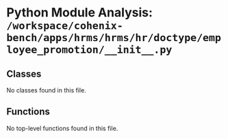 # Python Module Analysis: `/workspace/cohenix-bench/apps/hrms/hrms/hr/doctype/employee_promotion/__init__.py`

## Classes

No classes found in this file.


## Functions

No top-level functions found in this file.
